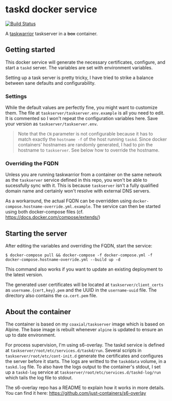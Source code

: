 # taskd docker service

[![Build Status](https://travis-ci.org/coaxial/docker-taskd-service.svg?branch=master)](https://travis-ci.org/coaxial/docker-taskd-service)

A [taskwarrior](https://taskwarrior.org) taskserver in a ~~box~~ container.

## Getting started

This docker service will generate the necessary certificates, configure, and start a `taskd` server. The variables are set with environment variables.

Setting up a task server is pretty tricky, I have tried to strike a balance between sane defaults and configurability.

### Settings

While the default values are perfectly fine, you might want to customize them. The file at `taskserver/taskserver.env.example` is all you need to edit. It is commented so I won't repeat the configuration variables here. Save your version as `taskserver/taskserver.env`.

> Note that the `CN` parameter is not configurable because it has to match exactly the `hostname -f` of the host running `taskd`. Since docker containers' hostnames are randomly generated, I had to pin the hostname to `taskserver`. See below how to override the hostname.

### Overriding the FQDN

Unless you are running taskwarrior from a container on the same network as the `taskserver` service defined in this repo, you won't be able to sucessfully sync with it. This is because `taskserver` isn't a fully qualified domain name and certainly won't resolve with external DNS servers.

As a workaround, the actual FQDN can be overridden using `docker-compose.hostname-override.yml.example`. The service can then be started using both docker-compose files (cf. https://docs.docker.com/compose/extends/)

## Starting the server

After editing the variables and overriding the FQDN, start the service:

`$ docker-compose pull && docker-compose -f docker-compose.yml -f docker-compose.hostname-override.yml --build up -d`

This command also works if you want to update an existing deployment to the latest version.

The generated user certificates will be located at `taskserver/client_certs` as `username.{cert,key}.pem` and the UUID in the `username-uuid` file. The directory also contains the `ca.cert.pem` file.

## About the container

The container is based on my `coaxial/taskserver` image which is based on Alpine. The base image is rebuilt whenever `alpine` is updated to ensure an up to date environment.

For process supervision, I'm using s6-overlay. The taskd service is defined at `taskserver/root/etc/services.d/taskd/run`. Several scripts in `taskserver/root/etc/cont-init.d` generate the certificates and configures the server before it starts. The logs are writted to the `taskddata` volume, in a `taskd.log` file. To also have the logs output to the container's stdout, I set up a `taskd-log` service at `taskserver/root/etc/services.d/taskd-log/run` which tails the log file to stdout.

The s6-overlay repo has a README to explain how it works in more details. You can find it here: https://github.com/just-containers/s6-overlay
